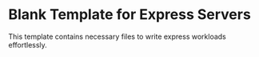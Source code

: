 
# Blank Template for Express Servers

This template contains necessary files to write express workloads effortlessly.
